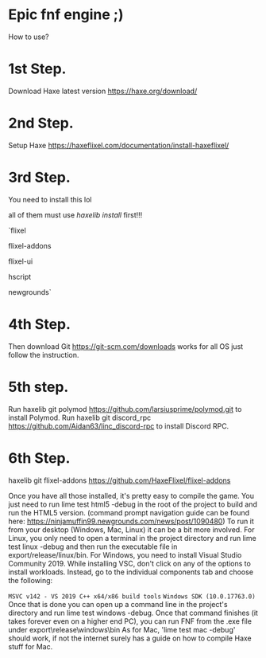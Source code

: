 # Epic fnf engine ;)

How to use?

# 1st Step. 
Download Haxe latest version https://haxe.org/download/

# 2nd Step. 
Setup Haxe https://haxeflixel.com/documentation/install-haxeflixel/

# 3rd Step.
You need to install this lol

all of them must use *haxelib install* first!!!

`flixel

flixel-addons

flixel-ui

hscript

newgrounds`

# 4th Step.

Then download Git https://git-scm.com/downloads works for all OS just follow the instruction.

# 5th step.

Run haxelib git polymod https://github.com/larsiusprime/polymod.git to install Polymod.
Run haxelib git discord_rpc https://github.com/Aidan63/linc_discord-rpc to install Discord RPC.

# 6th Step. 

haxelib git flixel-addons https://github.com/HaxeFlixel/flixel-addons

Once you have all those installed, it's pretty easy to compile the game. You just need to run lime test html5 -debug in the root of the project to build and run the HTML5 version. (command prompt navigation guide can be found here: https://ninjamuffin99.newgrounds.com/news/post/1090480) To run it from your desktop (Windows, Mac, Linux) it can be a bit more involved. For Linux, you only need to open a terminal in the project directory and run lime test linux -debug and then run the executable file in export/release/linux/bin. For Windows, you need to install Visual Studio Community 2019. While installing VSC, don't click on any of the options to install workloads. Instead, go to the individual components tab and choose the following:

`MSVC v142 - VS 2019 C++ x64/x86 build tools`
`Windows SDK (10.0.17763.0)`
Once that is done you can open up a command line in the project's directory and run lime test windows -debug. Once that command finishes (it takes forever even on a higher end PC), you can run FNF from the .exe file under export\release\windows\bin As for Mac, 'lime test mac -debug' should work, if not the internet surely has a guide on how to compile Haxe stuff for Mac.
